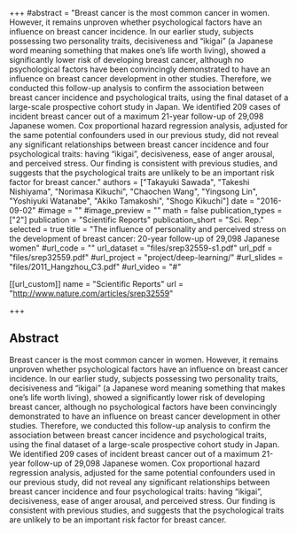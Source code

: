 +++
#abstract = "Breast cancer is the most common cancer in women. However, it remains unproven whether psychological factors have an influence on breast cancer incidence. In our earlier study, subjects possessing two personality traits, decisiveness and “ikigai” (a Japanese word meaning something that makes one’s life worth living), showed a significantly lower risk of developing breast cancer, although no psychological factors have been convincingly demonstrated to have an influence on breast cancer development in other studies. Therefore, we conducted this follow-up analysis to confirm the association between breast cancer incidence and psychological traits, using the final dataset of a large-scale prospective cohort study in Japan. We identified 209 cases of incident breast cancer out of a maximum 21-year follow-up of 29,098 Japanese women. Cox proportional hazard regression analysis, adjusted for the same potential confounders used in our previous study, did not reveal any significant relationships between breast cancer incidence and four psychological traits: having “ikigai”, decisiveness, ease of anger arousal, and perceived stress. Our finding is consistent with previous studies, and suggests that the psychological traits are unlikely to be an important risk factor for breast cancer."
authors = ["Takayuki Sawada", "Takeshi Nishiyama", "Norimasa Kikuchi", "Chaochen Wang", "Yingsong Lin", "Yoshiyuki Watanabe", "Akiko Tamakoshi", "Shogo Kikuchi"]
date = "2016-09-02"
#image = ""
#image_preview = ""
math = false
publication_types = ["2"]
publication = "Scientific Reports"
publication_short = "Sci. Rep."
selected = true
title = "The influence of personality and perceived stress on the development of breast cancer: 20-year follow-up of 29,098 Japanese women"
#url_code = ""
url_dataset = "files/srep32559-s1.pdf"
url_pdf = "files/srep32559.pdf"
#url_project = "project/deep-learning/"
#url_slides = "files/2011_Hangzhou_C3.pdf"
#url_video = "#"

[[url_custom]]
name = "Scientific Reports"
url = "http://www.nature.com/articles/srep32559"

+++


## Abstract

Breast cancer is the most common cancer in women. However, it remains unproven whether psychological factors have an influence on breast cancer incidence. In our earlier study, subjects possessing two personality traits, decisiveness and “ikigai” (a Japanese word meaning something that makes one’s life worth living), showed a significantly lower risk of developing breast cancer, although no psychological factors have been convincingly demonstrated to have an influence on breast cancer development in other studies. Therefore, we conducted this follow-up analysis to confirm the association between breast cancer incidence and psychological traits, using the final dataset of a large-scale prospective cohort study in Japan. We identified 209 cases of incident breast cancer out of a maximum 21-year follow-up of 29,098 Japanese women. Cox proportional hazard regression analysis, adjusted for the same potential confounders used in our previous study, did not reveal any significant relationships between breast cancer incidence and four psychological traits: having “ikigai”, decisiveness, ease of anger arousal, and perceived stress. Our finding is consistent with previous studies, and suggests that the psychological traits are unlikely to be an important risk factor for breast cancer.
